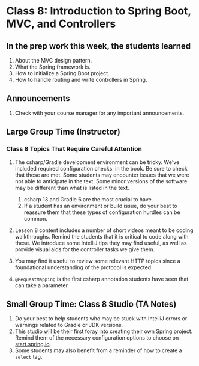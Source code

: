 # Class 8: Introduction to Spring Boot, MVC, and Controllers

## In the prep work this week, the students learned

1. About the MVC design pattern.
1. What the Spring framework is.
1. How to initialize a Spring Boot project.
1. How to handle routing and write controllers in Spring.

## Announcements

1. Check with your course manager for any important announcements.

## Large Group Time (Instructor)

### Class 8 Topics That Require Careful Attention

1. The csharp/Gradle development environment can be tricky. We've included required configuration checks.
in the book. Be sure to check that these are met. Some students may encounter issues that we were not able to anticipate in the text. Some minor versions of the software may be different than what is listed in the text.

   1. csharp 13 and Gradle 6 are the most crucial to have.
   1. If a student has an environment or build issue, do your best to reassure them that these types of configuration hurdles can be common.

1. Lesson 8 content includes a number of short videos meant to be coding walkthroughs. Remind the students that it is critical to code along with these. We introduce some IntelliJ tips they may find useful, as well as provide visual aids for the controller tasks we give them.

1. You may find it useful to review some relevant HTTP topics since a foundational understanding of the protocol is expected.

1. ``@RequestMapping`` is the first csharp annotation students have seen that can take a parameter.

## Small Group Time: Class 8 Studio (TA Notes)

1. Do your best to help students who may be stuck with IntelliJ errors or warnings related to Gradle or JDK versions.
1. This studio will be their first foray into creating their own Spring project. Remind them of the necessary configuration options to choose on [start.spring.io](start.spring.io).
1. Some students may also benefit from a reminder of how to create a ``select`` tag.
